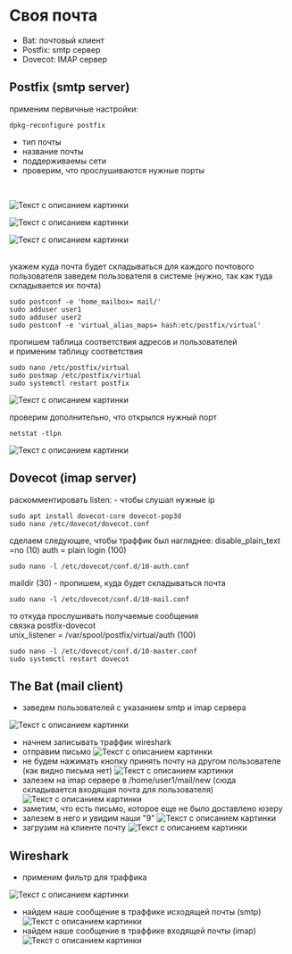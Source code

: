 <h1> Своя почта </h1>

- Bat:  почтовый клиент
- Postfix: smtp сервер
- Dovecot: IMAP сервер

<h2> Postfix (smtp server)</h2>

применим первичные настройки: <br>
```shell
dpkg-reconfigure postfix
```
- тип почты
- название почты
- поддерживаемы сети
- проверим, что прослушиваются нужные порты
<br>



![Текст с описанием картинки](./pics/internet_site.jpg)

![Текст с описанием картинки](./pics/mail_name.jpg)

![Текст с описанием картинки](./pics/networks.jpg)


<br>
укажем куда почта будет складываться
для каждого почтового пользователя заведем пользователя в системе (нужно, так как туда складывается их почта)

```shell
sudo postconf -e 'home_mailbox= mail/'
sudo adduser user1
sudo adduser user2
sudo postconf -e 'virtual_alias_maps= hash:etc/postfix/virtual'
```
пропишем таблица соответствия адресов и пользователей
<br> и применим таблицу соответствия
```shell
sudo nano /etc/postfix/virtual
sudo postmap /etc/postfix/virtual
sudo systemctl restart postfix
```

![Текст с описанием картинки](./pics/postmap.jpg)

проверим дополнительно, что открылся нужный порт
```shell
netstat -tlpn
```

![Текст с описанием картинки](./pics/ports.jpg)

<h2> Dovecot (imap server)</h2>

раскомментировать listen: - чтобы слушал нужные ip
```shell
sudo apt install dovecot-core dovecot-pop3d
sudo nano /etc/dovecot/dovecot.conf
```
сделаем следующее, чтобы траффик был нагляднее:
disable_plain_text =no (10)
auth = plain login (100)
```shell
sudo nano -l /etc/dovecot/conf.d/10-auth.conf
```
maildir (30) - пропишем, куда будет складываться почта
```shell
sudo nano -l /etc/dovecot/conf.d/10-mail.conf
```
то откуда прослушивать получаемые сообщения
<br> связка postfix-dovecot
<br> unix_listener = /var/spool/postfix/virtual/auth (100)
```shell
sudo nano -l /etc/dovecot/conf.d/10-master.conf
sudo systemctl restart dovecot
```

<h2> The Bat (mail client)</h2>

- заведем пользователей с указанием smtp и imap сервера

![Текст с описанием картинки](./pics/bat.jpg)

- начнем записывать траффик wireshark 
- отправим письмо
![Текст с описанием картинки](./pics/bat1.jpg)
- не будем нажимать кнопку принять почту на другом пользователе (как видно письма нет)
![Текст с описанием картинки](./pics/bat2.jpg)
- залезем на imap сервере в /home/user1/mail/new (сюда складывается входящая почта для пользователя)
![Текст с описанием картинки](./pics/letter.jpg)
- заметим, что есть письмо, которое еще не было доставлено юзеру
- залезем в него и увидим наши "9"
![Текст с описанием картинки](./pics/letter2.jpg)
- загрузим на клиенте почту
![Текст с описанием картинки](./pics/letter3.jpg)

<h2> Wireshark</h2>

- применим фильтр для траффика 

![Текст с описанием картинки](./pics/wiresharks.jpg)

- найдем наше сообщение в траффике исходящей почты (smtp)
![Текст с описанием картинки](./pics/wiresharks2.jpg)
- найдем наше сообщение в траффике входящей почты (imap)
![Текст с описанием картинки](./pics/wiresharks3.jpg)